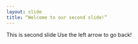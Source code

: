 ```yaml
---
layout: slide
title: “Welcome to our second slide!”
---
```

This is second slide
Use the left arrow to go back!
